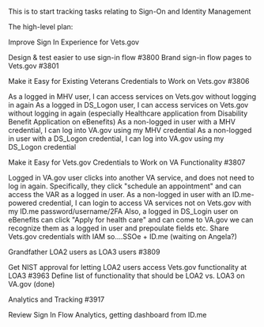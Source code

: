 This is to start tracking tasks relating to Sign-On and Identity Management

The high-level plan:


Improve Sign In Experience for Vets.gov


Design & test easier to use sign-in flow #3800
Brand sign-in flow pages to Vets.gov #3801

Make it Easy for Existing Veterans Credentials to Work on Vets.gov #3806


As a logged in MHV user, I can access services on Vets.gov without logging in again
As a logged in DS_Logon user, I can access services on Vets.gov without logging in again (especially Healthcare application from Disability Benefit Application on eBenefits)
As a non-logged in user with a MHV credential, I can log into VA.gov using my MHV credential
As a non-logged in user with a DS_Logon credential, I can log into VA.gov using my DS_Logon credential

Make it Easy for Vets.gov Credentials to Work on VA Functionality #3807


Logged in VA.gov user clicks into another VA service, and does not need to log in again. Specifically, they click "schedule an appointment" and can access the VAR as a logged in user.
As a non-logged in user with an ID.me-powered credential, I can login to access VA services not on Vets.gov with my ID.me password/username/2FA
Also, a logged in DS_Login user on eBenefits can click "Apply for health care" and can come to VA.gov we can recognize them as a logged in user and prepoulate fields etc.
Share Vets.gov credentials with IAM so....SSOe + ID.me (waiting on Angela?)

Grandfather LOA2 users as LOA3 users #3809


Get NIST approval for letting LOA2 users access Vets.gov functionality at LOA3 #3963
Define list of functionality that should be LOA2 vs. LOA3 on VA.gov (done)

Analytics and Tracking #3917


Review Sign In Flow Analytics, getting dashboard from ID.me
